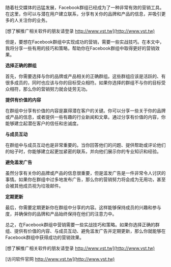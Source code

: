 随着社交媒体的迅猛发展，Facebook群组已经成为了一种非常有效的营销工具。在这里，你可以与潜在用户建立联系，分享有关你的品牌和产品的信息，并吸引更多的人关注你的业务。

[想了解推广相关软件的朋友请登录 http://www.vst.tw](http://www.vst.tw)

但是，要想在Facebook群组中实现成功的营销，需要一些实战技巧。在本文中，我将分享一些有用的技巧和策略，帮助你在Facebook群组中取得更好的营销效果。

**选择正确的群组**

首先，你需要选择与你的品牌或产品相关的正确群组。这些群组应该是活跃的、有很多成员的，同时也应该与你的目标受众相符。如果你选择的群组不与你的目标受众相符，那么你的营销努力就会徒劳无功。

**提供有价值的内容**

在群组中分享有价值的内容是赢得潜在客户的关键。你可以分享一些关于你的品牌或产品的信息，或者提供一些有趣的行业新闻和文章。通过分享有价值的内容，你能够建立起潜在客户的信任和忠诚度。

**与成员互动**

在群组中与成员互动也是非常重要的。当你回答他们的问题、提供帮助或评论他们的帖子时，你能够建立起更加紧密的联系，并向他们展示你的专业知识和经验。

**避免滥发广告**

虽然分享有关你的品牌或产品的信息很重要，但是滥发广告是一件非常令人讨厌的事情。如果你在群组中过多地发布广告，那么你的营销努力将会成为无用功，甚至会被其他成员视为垃圾邮件。

**定期更新**

最后，你需要定期更新你在群组中分享的内容。这样能够保持成员的兴趣和参与度，并确保你的品牌和产品始终保持在他们的注意力中。

总之，在Facebook群组中营销需要一些实战技巧和策略。如果你选择正确的群组、提供有价值的内容、与成员互动、避免滥发广告并定期更新，那么你就能够在Facebook群组中获得成功的营销效果。

[想了解推广相关软件的朋友请登录 http://www.vst.tw](http://www.vst.tw)


[访问软件官网 http://www.vst.tw](http://www.vst.tw)
